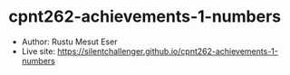 # cpnt262-achievements-1-numbers
- Author: Rustu Mesut Eser
- Live site: https://silentchallenger.github.io/cpnt262-achievements-1-numbers